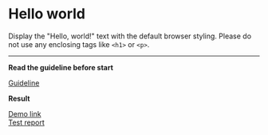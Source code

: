 # Hello world

Display the "Hello, world!" text with the default browser styling. Please do not 
use any enclosing tags like `<h1>` or `<p>`.
___
**Read the guideline before start**

[Guideline](https://github.com/mate-academy/layout_task-guideline/blob/master/README.md)

**Result**

[Demo link](https://b-antonenko.github.io/layout_hello-world/) <br>
[Test report](https://b-antonenko.github.io/layout_hello-world/report/html_report/)
